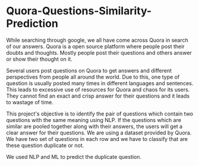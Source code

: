 # Quora-Questions-Similarity-Prediction

While searching through google, we all have come across Quora in search of our answers. Quora is a open source platform where people post their doubts and thoughts. Mostly people post their questions and others answer or show their thought on it.

Several users post questions on Quora to get answers and different perspectives from people all around the world. Due to this, one type of question is usually posted many times in different languages and sentences. This leads to excessive use of resources for Quora and chaos for its users. They cannot find an exact and crisp answer for their questions and it leads to wastage of time.

This project's objective is to identify the pair of questions which contain two questions with the same meaning using NLP. If the questions which are similar are pooled together along with their answers, the users will get a clear answer for their questions. We are using a dataset provided by Quora. We have two set of questions in each row and we have to classify that are these question duplicate or not.

We used NLP and ML to predict the duplicate question.
